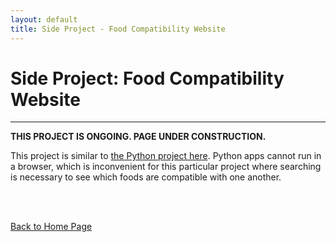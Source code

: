 ```yaml
---
layout: default
title: Side Project - Food Compatibility Website
---
```


# Side Project: Food Compatibility Website

* * *

**THIS PROJECT IS ONGOING. PAGE UNDER CONSTRUCTION.**

This project is similar to [the Python project here](/md_files/side_foodcompat_gui). Python apps cannot run in a browser, which is inconvenient for this particular project where searching is necessary to see which foods are compatible with one another.

<!-- ## Side Project Work Repository -->

<!-- Written in JavaScript. -->

<!-- Link: <a href="https://github.com/tkjsung/FoodCompatibility" target="_blank">https://github.com/tkjsung/FoodCompatibility</a>

## About the Side Project

Certain foods, when eaten together, may cause ill effects on our bodies. This is why I own several books on whether certain combinations of foods are compatible with each other. Some are good and have great health benefits, while others are not. Since I often search in a book about if certain foods can be eaten together, I thought that I could make it the process simpler by creating an offline search engine. This way, I can having a database of all the data for ease of search (no flipping through books!).

The code works by converting XLSX file (with my food compatibility database) into a CSV file. Then the Python library pandas is used to read the data into the Python script. Tkinter is chosen for the GUI interface since it is a Python default tool that will ensure cross-platform compatibility (as long as the relevant libraries are installed). -->

<br><br>

[Back to Home Page](/md_files/home)

